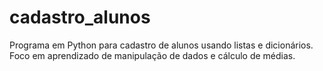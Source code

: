 # cadastro_alunos
Programa em Python para cadastro de alunos usando listas e dicionários. Foco em aprendizado de manipulação de dados e cálculo de médias.
